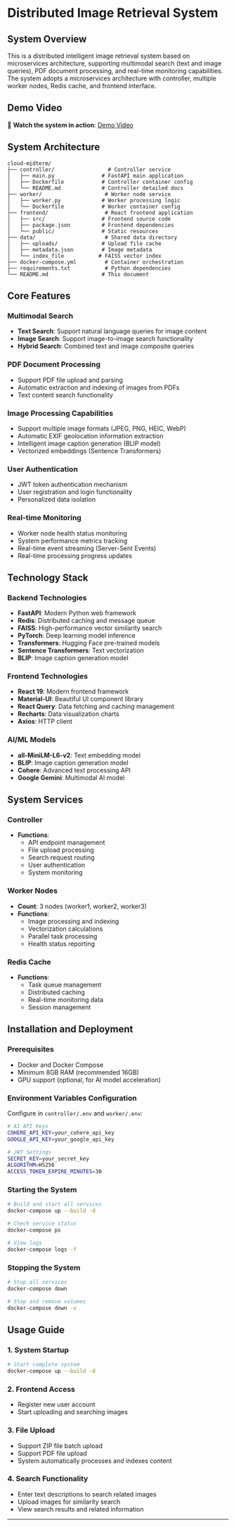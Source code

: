 # Distributed Image Retrieval System

## System Overview

This is a distributed intelligent image retrieval system based on microservices architecture, supporting multimodal search (text and image queries), PDF document processing, and real-time monitoring capabilities. The system adopts a microservices architecture with controller, multiple worker nodes, Redis cache, and frontend interface.

## Demo Video

🎥 **Watch the system in action**: [Demo Video](https://youtu.be/U49DOafMAWg)

## System Architecture

```
cloud-midterm/
├── controller/                 # Controller service
│   ├── main.py               # FastAPI main application
│   ├── Dockerfile            # Controller container config
│   └── README.md             # Controller detailed docs
├── worker/                    # Worker node service
│   ├── worker.py             # Worker processing logic
│   └── Dockerfile            # Worker container config
├── frontend/                  # React frontend application
│   ├── src/                  # Frontend source code
│   ├── package.json          # Frontend dependencies
│   └── public/               # Static resources
├── data/                      # Shared data directory
│   ├── uploads/              # Upload file cache
│   ├── metadata.json         # Image metadata
│   └── index_file           # FAISS vector index
├── docker-compose.yml         # Container orchestration
├── requirements.txt           # Python dependencies
└── README.md                 # This document
```

## Core Features

### Multimodal Search
- **Text Search**: Support natural language queries for image content
- **Image Search**: Support image-to-image search functionality
- **Hybrid Search**: Combined text and image composite queries

### PDF Document Processing
- Support PDF file upload and parsing
- Automatic extraction and indexing of images from PDFs
- Text content search functionality

### Image Processing Capabilities
- Support multiple image formats (JPEG, PNG, HEIC, WebP)
- Automatic EXIF geolocation information extraction
- Intelligent image caption generation (BLIP model)
- Vectorized embeddings (Sentence Transformers)

### User Authentication
- JWT token authentication mechanism
- User registration and login functionality
- Personalized data isolation

### Real-time Monitoring
- Worker node health status monitoring
- System performance metrics tracking
- Real-time event streaming (Server-Sent Events)
- Real-time processing progress updates

## Technology Stack

### Backend Technologies
- **FastAPI**: Modern Python web framework
- **Redis**: Distributed caching and message queue
- **FAISS**: High-performance vector similarity search
- **PyTorch**: Deep learning model inference
- **Transformers**: Hugging Face pre-trained models
- **Sentence Transformers**: Text vectorization
- **BLIP**: Image caption generation model

### Frontend Technologies
- **React 19**: Modern frontend framework
- **Material-UI**: Beautiful UI component library
- **React Query**: Data fetching and caching management
- **Recharts**: Data visualization charts
- **Axios**: HTTP client

### AI/ML Models
- **all-MiniLM-L6-v2**: Text embedding model
- **BLIP**: Image caption generation model
- **Cohere**: Advanced text processing API
- **Google Gemini**: Multimodal AI model

## System Services

### Controller
- **Functions**: 
  - API endpoint management
  - File upload processing
  - Search request routing
  - User authentication
  - System monitoring

### Worker Nodes
- **Count**: 3 nodes (worker1, worker2, worker3)
- **Functions**:
  - Image processing and indexing
  - Vectorization calculations
  - Parallel task processing
  - Health status reporting

### Redis Cache
- **Functions**:
  - Task queue management
  - Distributed caching
  - Real-time monitoring data
  - Session management

## Installation and Deployment

### Prerequisites
- Docker and Docker Compose
- Minimum 8GB RAM (recommended 16GB)
- GPU support (optional, for AI model acceleration)

### Environment Variables Configuration

Configure in `controller/.env` and `worker/.env`:

```bash
# AI API Keys
COHERE_API_KEY=your_cohere_api_key
GOOGLE_API_KEY=your_google_api_key

# JWT Settings
SECRET_KEY=your_secret_key
ALGORITHM=HS256
ACCESS_TOKEN_EXPIRE_MINUTES=30
```

### Starting the System

```bash
# Build and start all services
docker-compose up --build -d

# Check service status
docker-compose ps

# View logs
docker-compose logs -f
```

### Stopping the System

```bash
# Stop all services
docker-compose down

# Stop and remove volumes
docker-compose down -v
```

## Usage Guide

### 1. System Startup
```bash
# Start complete system
docker-compose up --build -d
```

### 2. Frontend Access
- Register new user account
- Start uploading and searching images

### 3. File Upload
- Support ZIP file batch upload
- Support PDF file upload
- System automatically processes and indexes content

### 4. Search Functionality
- Enter text descriptions to search related images
- Upload images for similarity search
- View search results and related information

---

